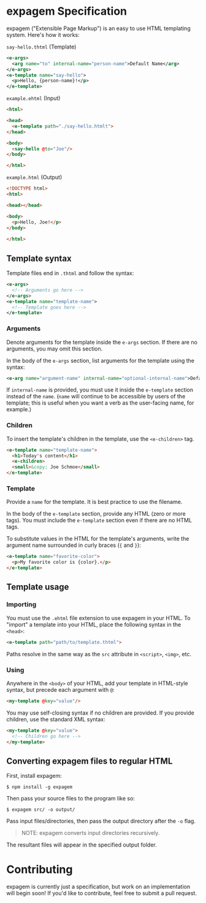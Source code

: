 # expagem Specification

expagem ("Extensible Page Markup") is an easy to use HTML templating system. Here's how it works:

`say-hello.thtml` (Template)
```xml
<e-args>
  <arg name="to" internal-name="person-name">Default Name</arg>
</e-args>
<e-template name="say-hello">
  <p>Hello, {person-name}!</p>
</e-template>
```

`example.ehtml` (Input)
```html
<html>

<head>
  <e-template path="./say-hello.htmlt">
</head>

<body>
  <say-hello @to="Joe"/>
</body>

</html>
```

`example.html` (Output)
```html
<!DOCTYPE html>
<html>

<head></head>

<body>
  <p>Hello, Joe!</p>
</body>
  
</html>
```

## Template syntax

Template files end in `.thtml` and follow the syntax:

```xml
<e-args>
  <!-- Arguments go here -->
</e-args>
<e-template name="template-name">
  <!-- Template goes here -->
</e-template>
```

### Arguments

Denote arguments for the template inside the `e-args` section. If there are no arguments, you may omit this section.

In the body of the `e-args` section, list arguments for the template using the syntax:

```xml
<e-arg name="argument-name" internal-name="optional-internal-name">Default Value</arg>
```

If `internal-name` is provided, you must use it inside the `e-template` section instead of the `name`. (`name` will continue to be accessible by users of the template; this is useful when you want a verb as the user-facing name, for example.)

### Children

To insert the template's children in the template, use the `<e-children>` tag.

```html
<e-template name="template-name">
  <h1>Today's content</h1>
  <e-children>
  <small>&copy; Joe Schmoe</small>
</e-template>
```

### Template

Provide a `name` for the template. It is best practice to use the filename.

In the body of the `e-template` section, provide any HTML (zero or more tags). You must include the `e-template` section even if there are no HTML tags.

To substitute values in the HTML for the template's arguments, write the argument name surrounded in curly braces (`{` and `}`):

```html
<e-template name="favorite-color">
  <p>My favorite color is {color}.</p>
</e-template>
```
  
## Template usage

### Importing

You must use the `.ehtml` file extension to use expagem in your HTML. To "import" a template into your HTML, place the following syntax in the `<head>`:

```html
<e-template path="path/to/template.thtml">
```

Paths resolve in the same way as the `src` attribute in `<script>`, `<img>`, etc.

### Using

Anywhere in the `<body>` of your HTML, add your template in HTML-style syntax, but precede each argument with `@`:

```html
<my-template @key="value"/>
```

You may use self-closing syntax if no children are provided. If you provide children, use the standard XML syntax:

```html
<my-template @key="value">
  <!-- Children go here -->
</my-template>
```

## Converting expagem files to regular HTML

First, install expagem:

```
$ npm install -g expagem
```

Then pass your source files to the program like so:

```
$ expagem src/ -o output/
```

Pass input files/directories, then pass the output directory after the `-o` flag.

> NOTE: expagem converts input directories recursively.

The resultant files will appear in the specified output folder.

# Contributing

expagem is currently just a specification, but work on an implementation will begin soon! If you'd like to contribute, feel free to submit a pull request.
